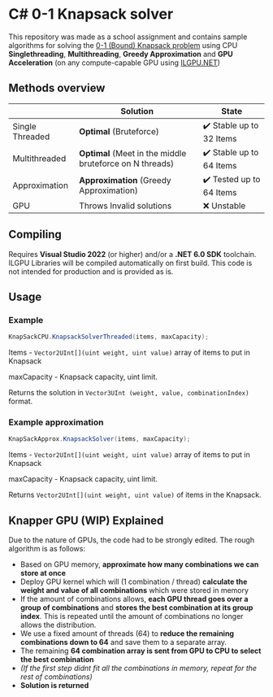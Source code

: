 # C# 0-1 Knapsack solver
This repository was made as a school assignment and contains sample algorithms for solving the [0-1 (Bound) Knapsack problem](https://en.wikipedia.org/wiki/Knapsack_problem) using CPU **Singlethreading**, **Multithreading**, **Greedy Approximation** and **GPU Acceleration** (on any compute-capable GPU using [ILGPU.NET](https://ilgpu.net/))
 


## Methods overview

|                |Solution                          |State|
|----------------|-------------------------------|-----------------------------|
|Single Threaded|**Optimal** (Bruteforce)           | :heavy_check_mark: Stable up to $32$ Items|
|Multithreaded          |**Optimal** (Meet in the middle bruteforce on N threads)            |            :heavy_check_mark: Stable up to $64$ Items|
|Approximation          |**Approximation** (Greedy Approximation)|:heavy_check_mark: Tested up to $64$ Items|
|GPU|Throws Invalid solutions|❌ Unstable|



## Compiling
Requires **Visual Studio 2022** (or higher) and/or a **.NET 6.0 SDK** toolchain. ILGPU Libraries will be compiled automatically on first build.
This code is not intended for production and is provided as is.


## Usage

### Example
```csharp
KnapSackCPU.KnapsackSolverThreaded(items, maxCapacity);
```
Items - `Vector2UInt[](uint weight, uint value)` array of items to put in Knapsack

maxCapacity - Knapsack capacity, uint limit.

Returns the solution in `Vector3UInt (weight, value, combinationIndex)` format.

### Example approximation
```csharp
KnapSackApprox.KnapsackSolver(items, maxCapacity);
```
Items - `Vector2UInt[](uint weight, uint value)` array of items to put in Knapsack

maxCapacity - Knapsack capacity, uint limit.

Returns  `Vector2UInt[](uint weight, uint value)` of items in the Knapsack.



## Knapper GPU (WIP) Explained
Due to the nature of GPUs, the code had to be strongly edited.  The rough algorithm is as follows:

 - Based on GPU memory, **approximate how many combinations we can store at once**
 - Deploy GPU kernel which will (1 combination / thread) **calculate the weight and value of all combinations** which were stored in memory 
 - If the amount of combinations allows, **each GPU thread goes over a group of combinations** and **stores the best combination at its group index**. This is repeated until the amount of combinations no longer allows the distribution.
 - We use a fixed amount of threads (64) to **reduce the remaining combinations down to 64** and save them to a separate array.
 - The remaining **64 combination array is sent from GPU to CPU to select the best combination**
 - *(If the first step didnt fit all the combinations in memory, repeat for the rest of combinations)*
 - **Solution is returned**   

